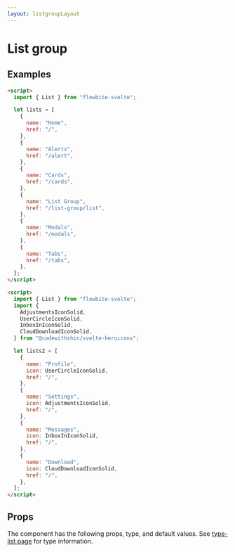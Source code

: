 ```yaml
---
layout: listgroupLayout
---
```


<script>
  import { List, Table, TableDefaultRow, Breadcrumb }from '$lib/index';
  import {
    AdjustmentsIconSolid,
    UserCircleIconSolid,
    InboxInIconSolid,
    CloudDownloadIconSolid,
  } from "@codewithshin/svelte-heroicons";
  import componentProps from '../props/List.json'
  // Props table
  export let items = componentProps.props
	let propHeader = ['Name', 'Type', 'Default']
	// console.log(items)
	let divClass='w-full relative overflow-x-auto shadow-md sm:rounded-lg'

  let lists = [
    {
      name: "Home",
      href: "/",
    },
    {
      name: "Alerts",
      href: "/alert",
    },
    {
      name: "Cards",
      href: "/cards",
    },
    {
      name: "List Group",
      href: "/list-group/list",
    },
    {
      name: "Modals",
      href: "/modals",
    },
    {
      name: "Tabs",
      href: "/tabs",
    },
  ];
  let lists2 = [
    {
      name: "Profile",
      icon: UserCircleIconSolid,
      href: "/",
    },
    {
      name: "Settings",
      icon: AdjustmentsIconSolid,
      href: "/",
    },
    {
      name: "Messages",
      icon: InboxInIconSolid,
      href: "/",
    },
    {
      name: "Download",
      icon: CloudDownloadIconSolid,
      href: "/",
    },
  ];
</script>

<h1 class="text-3xl w-full dark:text-white py-8">List group</h1>

<h2 class="text-2xl w-full dark:text-white py-8">Examples</h2>

<div
  class="container flex flex-wrap space-x-8 justify-center rounded-xl my-4 mx-auto bg-gradient-to-r bg-white dark:bg-gray-900 border border-gray-200 dark:border-gray-700 p-2 sm:p-6"
>
 <List {lists} />
</div>


```html
<script>
  import { List } from "flowbite-svelte";

  let lists = [
    {
      name: "Home",
      href: "/",
    },
    {
      name: "Alerts",
      href: "/alert",
    },
    {
      name: "Cards",
      href: "/cards",
    },
    {
      name: "List Group",
      href: "/list-group/list",
    },
    {
      name: "Modals",
      href: "/modals",
    },
    {
      name: "Tabs",
      href: "/tabs",
    },
  ];
</script>
````

<div
  class="container flex flex-wrap space-x-8 justify-center rounded-xl my-4 mx-auto bg-gradient-to-r bg-white dark:bg-gray-900 border border-gray-200 dark:border-gray-700 p-2 sm:p-6"
>
  <List lists={lists2} />
</div>

```html
<script>
  import { List } from "flowbite-svelte";
  import {
    AdjustmentsIconSolid,
    UserCircleIconSolid,
    InboxInIconSolid,
    CloudDownloadIconSolid,
  } from "@codewithshin/svelte-heroicons";

  let lists2 = [
    {
      name: "Profile",
      icon: UserCircleIconSolid,
      href: "/",
    },
    {
      name: "Settings",
      icon: AdjustmentsIconSolid,
      href: "/",
    },
    {
      name: "Messages",
      icon: InboxInIconSolid,
      href: "/",
    },
    {
      name: "Download",
      icon: CloudDownloadIconSolid,
      href: "/",
    },
  ];
</script>
```

<h2 class="text-2xl w-full dark:text-white py-8">Props</h2>

<p>The component has the following props, type, and default values. See <a href="/type-list" class="text-blue-600 hover:underline dark:text-blue-500">type-list page</a> for type information.</p>

<Table header={propHeader} {divClass} >
  <TableDefaultRow {items} rowState='hover' />
</Table>
